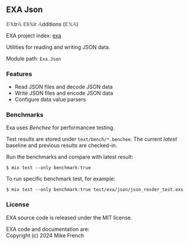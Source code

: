 ## EXA Json

𝔼𝕏tr𝔸 𝔼li𝕏ir 𝔸dditions (𝔼𝕏𝔸)

EXA project index: [exa](https://github.com/red-jade/exa)

Utilities for reading and writing JSON data.

Module path: `Exa.Json`

### Features

- Read JSON files and decode JSON data
- Write JSON files and encode JSON data
- Configure data value parsers

### Benchmarks

Exa uses _Benchee_ for performancee testing.

Test results are stored under `text/bench/*.benchee`.
The current _latest_ baseline and previous results are checked-in.

Run the benchmarks and compare with latest result:

`$ mix test --only benchmark:true`

To run specific benchmark test, for example:

`$ mix test --only benchmark:true test/exa/json/json_resder_test.exs`

### License

EXA source code is released under the MIT license.

EXA code and documentation are:<br>
Copyright (c) 2024 Mike French

